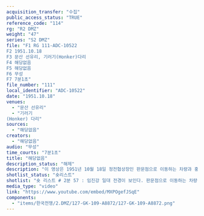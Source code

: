 ```yaml
---
acquisition_transfer: "수집"
public_access_status: "TRUE"
reference_code: "114"
rg: "R2 DMZ"
weight: "47"
series: "S2 DMZ"
file: "F1 RG 111-ADC-10522
F2 1951.10.18
F3 문산 선유리, 기러기(Honker)다리
F4 해당없음
F5 해당없음 
F6 무성 
F7 7분1초"
file_number: "111"
local_identifier: "ADC-10522"
date: "1951.10.18"
venues: 
  - "문산 선유리"
  - "기러기
(Honker) 다리"
sources: 
  - "해당없음"
creators: 
  - "해당없음"
audio: "무성"
time_courts: "7분1초"
title: "해당없음"
description_status: "해제"
description: "이 영상은 1951년 10월 18일 정전협상장인 판문점으로 이동하는 차량과 홍수로 붕괴한 임진강 기러기 다리를 보여준다. 기러기 다리는 홍수로 인해 여러 차례 유실되었다가 다시 복구되는 악순환을 겪었다. 이 영상은 1951년 6월부터 10월까지 기러기 다리의 상황을 설명하는데 중요하다. "
shotlist_status: "숏리스트"
shotlist: "숏 리스트 # 2분 57 : 임진강 일대 전경이 보인다. 판문점으로 이동하는 차량들, 홍수로 무너진 임진강 가교 부 근이 보인다. 헬기가 이륙하고 있다. 홍수로 파괴된 가교가 보이고 (3분44초) 임진나류와 임진진터 초 가 아래까지 강물로 가득 차 있다. 임진나루 앞에 강물이 넘쳐나는 모습이 보인다. 임진강 가교가 사라 진 모습이다. (4분25초) 임진가교 유실된 뒤 나루에 모인 군인들과 다시 보트를 이용해 가교 공사를 진행하고자 한다. 보트가 임진나루에 도착한다. "
media_type: "video"
link: "https://www.youtube.com/embed/MXPOgefJSqE"
components: 
  - "items/한국전쟁/2.DMZ/127-GK-109-A8872/127-GK-109-A8872.png"
---
```

